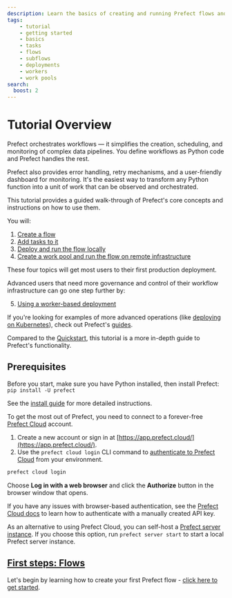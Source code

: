 ```yaml
---
description: Learn the basics of creating and running Prefect flows and tasks.
tags:
    - tutorial
    - getting started
    - basics
    - tasks
    - flows
    - subflows
    - deployments
    - workers
    - work pools
search:
  boost: 2
---
```

# Tutorial Overview

Prefect orchestrates workflows — it simplifies the creation, scheduling, and monitoring of complex data pipelines.
You define workflows as Python code and Prefect handles the rest.

Prefect also provides error handling, retry mechanisms, and a user-friendly dashboard for monitoring.
It's the easiest way to transform any Python function into a unit of work that can be observed and orchestrated.

This tutorial provides a guided walk-through of Prefect's core concepts and instructions on how to use them.

You will:

1. [Create a flow](/tutorial/flows/)
2. [Add tasks to it](/tutorial/tasks/)
3. [Deploy and run the flow locally](/tutorial/deployments/)
4. [Create a work pool and run the flow on remote infrastructure](/tutorial/work-pools/)

These four topics will get most users to their first production deployment.

Advanced users that need more governance and control of their workflow infrastructure can go one step further by:

5. [Using a worker-based deployment](/tutorial/workers/)

If you're looking for examples of more advanced operations (like [deploying on Kubernetes](/guides/deployment/kubernetes/)), check out Prefect's [guides](/guides/).

Compared to the [Quickstart](/getting-started/quickstart/), this tutorial is a more in-depth guide to Prefect's functionality.

## Prerequisites

Before you start, make sure you have Python installed, then install Prefect: `pip install -U prefect`

See the [install guide](/getting-started/installation/) for more detailed instructions.

To get the most out of Prefect, you need to connect to a forever-free [Prefect Cloud](https://app.prefect.cloud) account.

1. Create a new account or sign in at [https://app.prefect.cloud/](https://app.prefect.cloud/).
1. Use the `prefect cloud login` CLI command to [authenticate to Prefect Cloud](/cloud/users/api-keys/) from your environment.

<div class="terminal">

```bash
prefect cloud login
```

</div>

Choose **Log in with a web browser** and click the **Authorize** button in the browser window that opens.

If you have any issues with browser-based authentication, see the [Prefect Cloud docs](/cloud/users/api-keys/) to learn how to authenticate with a manually created API key.

As an alternative to using Prefect Cloud, you can self-host a [Prefect server instance](/host/).
If you choose this option, run `prefect server start` to start a local Prefect server instance.

## [First steps: Flows](/tutorial/flows/)

Let's begin by learning how to create your first Prefect flow - [click here to get started](/tutorial/flows/).
